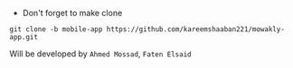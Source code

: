 - Don't forget to make clone
```
git clone -b mobile-app https://github.com/kareemshaaban221/mowakly-app.git
```

Will be developed by `Ahmed Mossad`, `Faten Elsaid`
